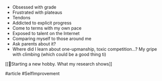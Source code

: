 - Obsessed with grade
- Frustrated with plateaus
- Tendons
- Addicted to explicit progress
- Come to terms with my own pace
- Exposed to talent on the Internet
- Comparing myself to those around me
- Ask parents about it?
- Where did I learn about one-upmanship, toxic competition...?
My gripe with climbing (which could be a good thing ti)

[[📰Starting a new hobby. What my research shows]]

#article #SelfImprovement 